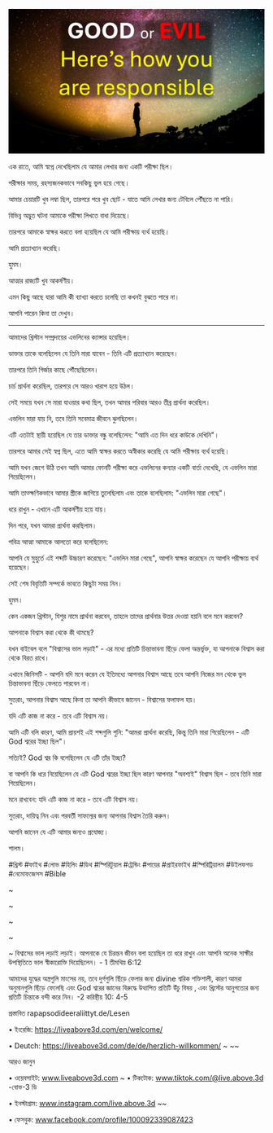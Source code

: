 ![Video cover image](../cover.jpg)

এক রাতে, আমি স্বপ্নে দেখেছিলাম যে আমার লেখার জন্য একটি পরীক্ষা ছিল।

পরীক্ষার সময়, রহস্যজনকভাবে সবকিছু ভুল হয়ে গেছে।

আমার চেয়ারটি খুব লম্বা ছিল, তারপরে পরে খুব ছোট - যাতে আমি লেখার জন্য টেবিলে পৌঁছতে না পারি।

বিভিন্ন অদ্ভুত ঘটনা আমাকে পরীক্ষা লিখতে বাধা দিয়েছে।

তারপরে আমাকে স্বাক্ষর করতে বলা হয়েছিল যে আমি পরীক্ষায় ব্যর্থ হয়েছি।

আমি প্রত্যাখ্যান করেছি।

হুমম।

আত্মার রাজ্যটি খুব আকর্ষণীয়।

এমন কিছু আছে যারা আমি কী ব্যাখ্যা করতে চলেছি তা কখনই বুঝতে পারে না।

আপনি পারেন কিনা তা দেখুন।

---

আমাদের খ্রিস্টান সম্প্রদায়ের এভলিনের ক্যান্সার হয়েছিল।

ডাক্তার তাকে বলেছিলেন যে তিনি মারা যাবেন - তিনি এটি প্রত্যাখ্যান করেছেন।

তারপরে তিনি গির্জার কাছে পৌঁছেছিলেন।

চার্চ প্রার্থনা করেছিল, তারপরে সে আরও খারাপ হয়ে উঠল।

সেই সময়ে যখন সে মারা যাওয়ার কথা ছিল, তখন আমার পরিবার আরও তীব্র প্রার্থনা করেছিল।

এভলিন মারা যায় নি, তবে তিনি সবেমাত্র জীবনে ঝুলছিলেন।

এটি এতটাই স্থায়ী হয়েছিল যে তার ডাক্তার বন্ধু বলেছিলেন: "আমি এত দিন ধরে কাউকে দেখিনি"।

তারপরে আমার সেই স্বপ্ন ছিল, এতে আমি স্বাক্ষর করতে অস্বীকার করেছি যে আমি পরীক্ষায় ব্যর্থ হয়েছি।

আমি যখন জেগে উঠি তখন আমি আমার ফোনটি পরীক্ষা করে এভলিনের কন্যার একটি বার্তা দেখেছি, যে এভলিন মারা গিয়েছিলেন।

আমি তাত্ক্ষণিকভাবে আমার স্ত্রীকে জাগিয়ে তুলেছিলাম এবং তাকে বলেছিলাম: "এভলিন মারা গেছে"।

ধরে রাখুন - এখানে এটি আকর্ষণীয় হয়ে যায়।

দিন পরে, যখন আমরা প্রার্থনা করছিলাম।

পবিত্র আত্মা আমাকে আলতো করে বলেছিলেন:

আপনি যে মুহুর্তে এই শব্দটি উচ্চারণ করেছেন: "এভলিন মারা গেছে", আপনি স্বাক্ষর করেছেন যে আপনি পরীক্ষায় ব্যর্থ হয়েছেন।

সেই শেষ বিবৃতিটি সম্পর্কে ভাবতে কিছুটা সময় নিন।

হুমম।

কেন একজন খ্রিস্টান, যিশুর নামে প্রার্থনা করবেন, তাহলে তাদের প্রার্থনার উত্তর দেওয়া হয়নি বলে মনে করবেন?

আপনাকে বিশ্বাস করা থেকে কী থামছে?

যখন বাইবেল বলে "বিশ্বাসের ভাল লড়াই" - এর মধ্যে প্রতিটি চিন্তাভাবনা ছিঁড়ে ফেলা অন্তর্ভুক্ত, যা আপনাকে বিশ্বাস করা থেকে বিরত রাখে।

এখানে জিনিসটি - আপনি যদি মনে করেন যে ইতিমধ্যে আপনার বিশ্বাস আছে তবে আপনি নিজের মন থেকে ভুল চিন্তাভাবনা ছিঁড়ে ফেলতে পারবেন না।

সুতরাং, আপনার বিশ্বাস আছে কিনা তা আপনি কীভাবে জানেন - বিশ্বাসের ফলাফল হয়।

যদি এটি কাজ না করে - তবে এটি বিশ্বাস নয়।

আমি এটি বলি কারণ, আমি প্রায়শই এই শব্দগুলি শুনি: "আমরা প্রার্থনা করেছি, কিন্তু তিনি মারা গিয়েছিলেন - এটি God শ্বরের ইচ্ছা ছিল"।

সত্যিই? God শ্বর কি বলেছিলেন যে এটি তাঁর ইচ্ছা?

বা আপনি কি ধরে নিয়েছিলেন যে এটি God শ্বরের ইচ্ছা ছিল কারণ আপনার "অবশ্যই" বিশ্বাস ছিল - তবে তিনি মারা গিয়েছিলেন।

মনে রাখবেন: যদি এটি কাজ না করে - তবে এটি বিশ্বাস নয়।

সুতরাং, দায়িত্ব নিন এবং পরবর্তী সাফল্যের জন্য আপনার বিশ্বাস তৈরি করুন।

আপনি জানেন যে এটি আমার জন্যও প্রযোজ্য।

শালম।

#খ্রিস্ট #ফাইথ #লোভ #হিলিং #ডিথ #স্পিরিটুয়াল #ট্রেন্ডিং #পায়ের #প্রাইরফাইথ #স্পিরিট্রিয়ালম #উইলফগড #নেমোফজেসস #Bible

~

~

~

~

~ বিশ্বাসের ভাল লড়াই লড়াই। আপনাকে যে চিরন্তন জীবন বলা হয়েছিল তা ধরে রাখুন এবং আপনি অনেক সাক্ষীর উপস্থিতিতে ভাল স্বীকারোক্তি দিয়েছিলেন। - 1 তীমথিয় 6:12

আমাদের যুদ্ধের অস্ত্রগুলি মাংসের নয়, তবে দুর্গগুলি ছিঁড়ে ফেলার জন্য divine শ্বরিক শক্তিশালী, কারণ আমরা অনুমানগুলি ছিঁড়ে ফেলেছি এবং God শ্বরের জ্ঞানের বিরুদ্ধে উত্থাপিত প্রতিটি উঁচু বিষয় , এবং খ্রিস্টের আনুগত্যের জন্য প্রতিটি চিন্তাকে বন্দী করে নিন। -2 করিন্থীয় 10: 4-5

প্রস্তাবিত rapapsodideeraliittyt.de/Lesen

• ইংরেজি: https://liveabove3d.com/en/welcome/

• Deutch: https://liveabove3d.com/de/de/herzlich-willkommen/ ~ ~~

আরও জানুন

• ওয়েবসাইট: www.liveabove3d.com ~ • টিকটোক: www.tiktok.com/@live.above.3d -বোভ-3 ডি

• ইনস্টাগ্রাম: www.instagram.com/live.above.3d ~~

• ফেসবুক: www.facebook.com/profile/100092339087423